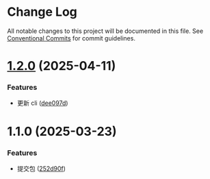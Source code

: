 # Change Log

All notable changes to this project will be documented in this file.
See [Conventional Commits](https://conventionalcommits.org) for commit guidelines.

# [1.2.0](https://github.com/senmu-a/senmu-monorepo/compare/@senmu/senmu-type-cli@1.1.0...@senmu/senmu-type-cli@1.2.0) (2025-04-11)


### Features

* 更新 cli ([dee097d](https://github.com/senmu-a/senmu-monorepo/commit/dee097dcb14550ebfb1b8776e7514b3328c57ac2))





# 1.1.0 (2025-03-23)


### Features

* 提交包 ([252d90f](https://github.com/senmu-a/senmu-monorepo/commit/252d90f72b07773c04cfef72df1b29eb34e5de12))
